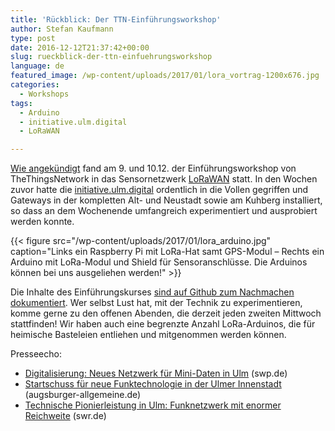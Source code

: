 ```yaml
---
title: 'Rückblick: Der TTN-Einführungsworkshop'
author: Stefan Kaufmann
type: post
date: 2016-12-12T21:37:42+00:00
slug: rueckblick-der-ttn-einfuehrungsworkshop
language: de
featured_image: /wp-content/uploads/2017/01/lora_vortrag-1200x676.jpg
categories:
  - Workshops
tags:
  - Arduino
  - initiative.ulm.digital
  - LoRaWAN

---
```

[Wie angekündigt][1] fand am 9. und 10.12. der Einführungsworkshop von TheThingsNetwork in das Sensornetzwerk [LoRaWAN][2] statt. In den Wochen zuvor hatte die [initiative.ulm.digital][3] ordentlich in die Vollen gegriffen und Gateways in der kompletten Alt- und Neustadt sowie am Kuhberg installiert, so dass an dem Wochenende umfangreich experimentiert und ausprobiert werden konnte.

{{< figure src="/wp-content/uploads/2017/01/lora_arduino.jpg" caption="Links ein Raspberry Pi mit LoRa-Hat samt GPS-Modul – Rechts ein Arduino mit LoRa-Modul und Shield für Sensoranschlüsse. Die Arduinos können bei uns ausgeliehen werden!" >}}

Die Inhalte des Einführungskurses [sind auf Github zum Nachmachen dokumentiert][5]. Wer selbst Lust hat, mit der Technik zu experimentieren, komme gerne zu den offenen Abenden, die derzeit jeden zweiten Mittwoch stattfinden! Wir haben auch eine begrenzte Anzahl LoRa-Arduinos, die für heimische Basteleien entliehen und mitgenommen werden können.

Presseecho:

  * [Digitalisierung: Neues Netzwerk für Mini-Daten in Ulm][6] (swp.de)
  * [Startschuss für neue Funktechnologie in der Ulmer Innenstadt][7] (augsburger-allgemeine.de)
  * [Technische Pionierleistung in Ulm: Funknetzwerk mit enormer Reichweite][8] (swr.de)

 [1]: /save-the-date-lorawan-workshop-mit-the-things-network/
 [2]: https://de.wikipedia.org/wiki/Long_Range_Wide_Area_Network
 [3]: http://ulm-digital.com
 [5]: https://github.com/TheThingsNetwork/workshops/tree/workshop/ulm
 [6]: http://www.swp.de/ulm/lokales/ulm_neu_ulm/Digitalisierung_-Neues-Netzwerk-fuer-Mini-Daten-in-Ulm-14169539.html
 [7]: http://www.augsburger-allgemeine.de/neu-ulm/Startschuss-fuer-neue-Funktechnologie-in-der-Ulmer-Innenstadt-id39954982.html
 [8]: http://www.swr.de/landesschau-aktuell/bw/ulm/technische-pionierleistung-in-ulm-funknetzwerk-mit-enormer-reichweite/-/id=1612/did=18720162/nid=1612/rvkc8d/index.html
